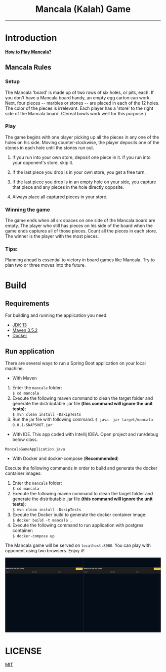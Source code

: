 <div align="center">
<h1>Mancala (Kalah) Game</h1>

</div>

<hr />

# Introduction
[**How to Play Mancala?**](https://www.youtube.com/watch?v=OX7rj93m6o8)

## Mancala Rules

### Setup
The Mancala 'board' is made up of two rows of six holes, or pits, each. If you don't have a Mancala board handy, an empty egg carton can work. Next, four pieces -- marbles or stones -- are placed in each of the 12 holes. The color of the pieces is irrelevant.
Each player has a 'store' to the right side of the Mancala board. (Cereal bowls work well for this purpose.)

### Play
The game begins with one player picking up all the pieces in any one of the holes on his side.
Moving counter-clockwise, the player deposits one of the stones in each hole until the stones run out.

1. If you run into your own store, deposit one piece in it. If you run into your opponent's store, skip it.

2. If the last piece you drop is in your own store, you get a free turn.

3. If the last piece you drop is in an empty hole on your side, you capture that piece and any pieces in the hole directly opposite.

4. Always place all captured pieces in your store.

### Winning the game
The game ends when all six spaces on one side of the Mancala board are empty. The player who still has pieces on his side of the board when the game ends captures all of those pieces.
Count all the pieces in each store. The winner is the player with the most pieces.

### Tips:
Planning ahead is essential to victory in board games like Mancala. Try to plan two or three moves into the future.

# Build

## Requirements

For building and running the application you need:

- [JDK 13](https://www.oracle.com/java/technologies/javase/jdk13-archive-downloads.html)
- [Maven 3.5.2](https://maven.apache.org)
- [Docker](https://docs.docker.com/get-docker/)

## Run application

There are several ways to run a Spring Boot application on your local machine.

* With Maven
1. Enter the `mancala` folder:  
   ``$ cd mancala``
2. Execute the following maven command to clean the target folder and generate the distributable .jar file **(this command will ignore the unit tests)**:  
   ``$ mvn clean install -DskipTests``
3. Run the jar file with following command.
   ``$ java -jar target/mancala-0.0.1-SNAPSHOT.jar``
   

* With IDE. This app coded with Intellij IDEA. Open project and run/debug below class.
```shell
MancalaGameApplication.java
```

* With Docker and docker-compose (**Recommended**)

Execute the following commands in order to build and generate the docker container images:

1. Enter the `mancala` folder:  
   ``$ cd mancala``
2. Execute the following maven command to clean the target folder and generate the distributable .jar file **(this command will ignore the unit tests)**:  
   ``$ mvn clean install -DskipTests``
3. Execute the Docker build to generate the docker container image:  
   ``$ docker build -t mancala .``
4. Execute the following command to run application with postgres container:  
   ``$ docker-compose up``
   
The Mancala game will be served on ``localhost:8080``. You can play with opponent using two browsers. Enjoy it!

![mancala](https://github.com/abdurrahmankolsuz/mancala/blob/master/mancala.gif)

# LICENSE

[MIT](LICENSE)
